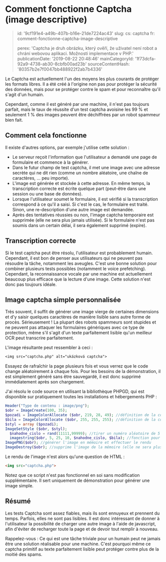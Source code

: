 Comment fonctionne Captcha (image descriptive)
==============================================

> id: '9cf191e4-a49b-407b-b16e-21de7224ac43'
> slug:
> 	cs: captcha
> 	fr: comment-fonctionne-captcha-image-descriptive
> 
> perex: 'Captcha je druh obrázku, který ověří, že uživatel není robot a chrání webovou aplikaci. Možnosti implementace v PHP.'
> publicationDate: '2019-08-22 20:48:46'
> mainCategoryId: '1f73dcfa-92a9-4738-ab30-8cbfb00ad23b'
> sourceContentHash: '80357b2e7f0047bb488922f2ab7b4336'

Le Captcha est actuellement l'un des moyens les plus courants de protéger les formats libres. Il a été créé à l'origine non pas pour protéger la sécurité des données, mais pour se protéger contre le spam et pour reconnaître qu'il s'agit d'un humain.

Cependant, comme il est généré par une machine, il n'est pas toujours parfait, mais le taux de réussite d'un test captcha avoisine les 99 % et seulement 1 % des images peuvent être déchiffrées par un robot spammeur bien fait.

Comment cela fonctionne
--------------------------

Il existe d'autres options, par exemple j'utilise cette solution :

- Le serveur reçoit l'information que l'utilisateur a demandé une page de formulaire et commence à la générer.
- Dans le futur champ de test captcha, il met une image avec une adresse secrète qui ne dit rien (comme un nombre aléatoire, une chaîne de caractères, ... peu importe).
- L'image est générée et stockée à cette adresse. En même temps, la transcription correcte est écrite quelque part (peut-être dans une session ou une base de données).
- Lorsque l'utilisateur soumet le formulaire, il est vérifié si la transcription correspond à ce qu'il a saisi. Si c'est le cas, le formulaire est traité. Sinon, une re-description d'une autre image est demandée.
- Après des tentatives réussies ou non, l'image captcha temporaire est supprimée (elle ne sera plus jamais utilisée). Si le formulaire n'est pas soumis dans un certain délai, il sera également supprimé (expire).

Transcription correcte
--------------------------

Si le test captcha peut être résolu, l'utilisateur est probablement humain. Cependant, il est bon de penser aux utilisateurs qui ne peuvent pas résoudre la tâche, notamment les aveugles. C'est une bonne solution pour combiner plusieurs tests possibles (notamment le voice prefetching). Cependant, la reconnaissance vocale par une machine est actuellement beaucoup plus efficace que la lecture d'une image. Cette solution n'est donc pas toujours idéale.

Image captcha simple personnalisée
--------------------------

Très souvent, il suffit de générer une image vierge de certaines dimensions et d'y saisir quelques caractères de manière lisible sans autre forme de procès. Sérieusement ! La plupart des robots spammeurs sont stupides et ne peuvent pas attaquer les formulaires génériques avec ce type de protection, même s'il s'agit d'un texte parfaitement lisible qu'un meilleur OCR peut transcrire parfaitement.

L'image résultante peut ressembler à ceci :

```txt
<img src="captcha.php" alt="ukázková captcha">
```

Essayez de rafraîchir la page plusieurs fois et vous verrez que le code change aléatoirement à chaque fois. Pour les besoins de la démonstration, il est simplement généré sans être sauvegardé, il est donc supprimé immédiatement après son chargement.

J'ai résolu le code source en utilisant la bibliothèque PHPGD, qui est disponible sur pratiquement toutes les installations et hébergements PHP :

```php
Header("Type de contenu : image/png");
$obr = ImageCreate(100, 35);
$pozadi = ImageColorAllocate ($obr, 219, 28, 49); //définition de la couleur d'arrière-plan
$bila = ImageColorAllocate ($obr, 255, 255, 255); //définition de la couleur blanche pour le texte
$styl = array ($pozadi);
ImageSetStyle ($obr, $styl);
  $nahodne_cislo = rand(11111,99999); //tirer un numéro aléatoire de 5 caractères
  imagestring($obr, 5, 25, 10, $nahodne_cislo, $bila); //fonction pour dessiner du texte (dans ce cas un nombre)
ImagePNG($obr); //générer l'image en mémoire et effectuer le rendu
ImageDestroy($obr); //supprime l'image de la mémoire (elle ne sera plus nécessaire, car elle est générée une fois)
```

Le rendu de l'image n'est alors qu'une question de HTML :

```html
<img src="captcha.php">
```

Notez que ce script n'est pas fonctionnel en soi sans modification supplémentaire. Il sert uniquement de démonstration pour générer une image simple.

Résumé
--------------------------

Les tests Captcha sont assez fiables, mais ils sont ennuyeux et prennent du temps. Parfois, elles ne sont pas lisibles. Il est donc intéressant de donner à l'utilisateur la possibilité de charger une autre image à l'aide de javascript, afin d'éviter de recharger toute la page et de devoir tout remplir à nouveau.

Rappelez-vous : Ce qui est une tâche triviale pour un humain peut ne jamais être une solution réalisable pour une machine. C'est pourquoi même ce captcha primitif au texte parfaitement lisible peut protéger contre plus de la moitié des spams.
